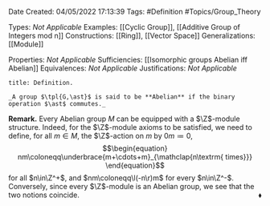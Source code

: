 <div class="topSpace"></div>

Date Created: 04/05/2022 17:13:39
Tags: #Definition #Topics/Group_Theory

Types: _Not Applicable_
Examples: [[Cyclic Group]], [[Additive Group of Integers mod n]]
Constructions: [[Ring]], [[Vector Space]]
Generalizations: [[Module]]

Properties: _Not Applicable_
Sufficiencies: [[Isomorphic groups Abelian iff Abelian]]
Equivalences: _Not Applicable_
Justifications: _Not Applicable_

``` ad-Definition
title: Definition.

_A group $\tpl{G,\ast}$ is said to be **Abelian** if the binary operation $\ast$ commutes._

```

**Remark.** Every Abelian group $M$ can be equipped with a $\Z$-module structure. Indeed, for the $\Z$-module axioms to be satisfied, we need to define, for all $m\in M$, the $\Z$-action on $m$ by $0m\coloneqq0$,
$$\begin{equation}
    nm\coloneqq\underbrace{m+\cdots+m}_{\mathclap{n\textrm{ times}}}
\end{equation}$$
for all $n\in\Z^+$, and $nm\coloneqq\l(-n\r)m$ for every $n\in\Z^-$. Conversely, since every $\Z$-module is an Abelian group, we see that the two notions coincide.<span style="float:right;">$\blacklozenge$</span>
